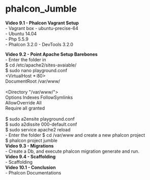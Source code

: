 # phalcon_Jumble    

**Video 9.1 - Phalcon Vagrant Setup**  
	- Vagrant box - ubuntu-precise-64  
	- Ubuntu 14.04  
	- Php 5.5.9  
	- Phalcon 3.2.0
	- DevTools 3.2.0    

**Video 9.2 - Point Apache Setup Barebones**    
	- Enter the folder in   
	$ cd /etc/apache2/sites-avaiable/  
	$ sudo nano playground.conf    
		<VirtualHost *:80>  
		DocumentRoot /var/www/  
		</VirtualHost>  
		<Directory "/var/www/">  
		Options Indexes FollowSymlinks  
		AllowOverride All  
		Require all granted  
		</Directory>        
	$ sudo a2ensite playground.conf  
	$ sudo a2dissite 000-default.conf  
	$ sudo service apache2 reload  
	- Enter the folder $ cd /var/www and create a new phalcon project  
	$ phalcon project jumble    
**Video 9.3 - Migrations**  
	- Create a Db, and execute phalcon migration generate and run.    
**Video 9.4 - Scaffolding**  
	- Scaffolding        
**Video 10.1 - Conclusion**  
	- Phalcon Documentations    




   